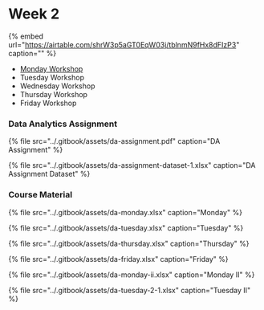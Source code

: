 # Week 2

{% embed url="https://airtable.com/shrW3p5aGT0EqW03j/tblnmN9fHx8dFIzP3" caption="" %}

* [Monday Workshop](https://drive.google.com/open?id=1LOyRtO8XmJ-FP-DAqccrv2FRK9nKqEB5)
* Tuesday Workshop
* Wednesday Workshop
* Thursday Workshop
* Friday Workshop

### Data Analytics Assignment

{% file src="../.gitbook/assets/da-assignment.pdf" caption="DA Assignment" %}

{% file src="../.gitbook/assets/da-assignment-dataset-1.xlsx" caption="DA Assignment Dataset" %}

### Course Material

{% file src="../.gitbook/assets/da-monday.xlsx" caption="Monday" %}

{% file src="../.gitbook/assets/da-tuesday.xlsx" caption="Tuesday" %}

{% file src="../.gitbook/assets/da-thursday.xlsx" caption="Thursday" %}

{% file src="../.gitbook/assets/da-friday.xlsx" caption="Friday" %}

{% file src="../.gitbook/assets/da-monday-ii.xlsx" caption="Monday II" %}

{% file src="../.gitbook/assets/da-tuesday-2-1.xlsx" caption="Tuesday II" %}




